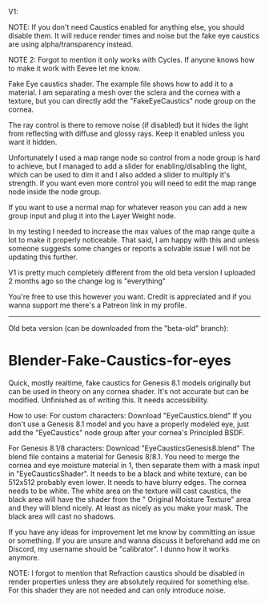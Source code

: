 V1:

NOTE: If you don't need Caustics enabled for anything else, you should disable them. It will reduce render times and noise but the fake eye caustics are using alpha/transparency instead.

NOTE 2: Forgot to mention it only works with Cycles. If anyone knows how to make it work with Eevee let me know.

Fake Eye caustics shader. The example file shows how to add it to a material. I am separating a mesh over the sclera and the cornea with a texture, but you can directly add the "FakeEyeCaustics" node group on the cornea. 

The ray control is there to remove noise (if disabled) but it hides the light from reflecting with diffuse and glossy rays. Keep it enabled unless you want it hidden.

Unfortunately I used a map range node so control from a node group is hard to achieve, but I managed to add a slider for enabling/disabling the light, which can be used to dim it and I also added a slider to multiply it's strength. If you want even more control you will need to edit the map range node inside the node group.

If you want to use a normal map for whatever reason you can add a new group input and plug it into the Layer Weight node.

In my testing I needed to increase the max values of the map range quite a lot to make it properly noticeable. That said, I am happy with this and unless someone suggests some changes or reports a solvable issue I will not be updating this further.

V1 is pretty much completely different from the old beta version I uploaded 2 months ago so the change log is "everything"

You're free to use this however you want. Credit is appreciated and if you wanna support me there's a Patreon link in my profile.

---------------------------------------
Old beta version (can be downloaded from the "beta-old" branch):

# Blender-Fake-Caustics-for-eyes
Quick, mostly realtime, fake caustics for Genesis 8.1 models originally but can be used in theory on any cornea shader. It's not accurate but can be modified. Unfinished as of writing this. It needs accessibility.

How to use:
For custom characters:
Download "EyeCaustics.blend"
If you don't use a Genesis 8.1 model and you have a properly modeled eye, just add the "EyeCaustics" node group after your cornea's Principled BSDF.

For Genesis 8.1/8 characters:
Download "EyeCausticsGenesis8.blend"
The blend file contains a material for Genesis 8/8.1. You need to merge the cornea and eye moisture material in 1, then separate them with a mask input in "EyeCausticsShader". It needs to be a black and white texture, can be 512x512 probably even lower. It needs to have blurry edges. The cornea needs to be white. The white area on the texture will cast caustics, the black area will have the shader from the " Original Moisture Texture" area and they will blend nicely. At least as nicely as you make your mask. The black area will cast no shadows.


If you have any ideas for improvement let me know by committing an issue or something. If you are unsure and wanna discuss it beforehand add me on Discord, my username should be "calibrator". I dunno how it works anymore.

NOTE: I forgot to mention that Refraction caustics should be disabled in render properties unless they are absolutely required for something else. For this shader they are not needed and can only introduce noise.
